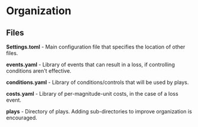 # Organization

## Files
**Settings.toml** - Main configuration file that specifies the location of other files.

**events.yaml** - Library of events that can result in a loss, if controlling conditions aren't effective.

**conditions.yaml** - Library of conditions/controls that will be used by plays.

**costs.yaml** - Library of per-magnitude-unit costs, in the case of a loss event.

**plays** - Directory of plays. Adding sub-directories to improve organization is encouraged.
